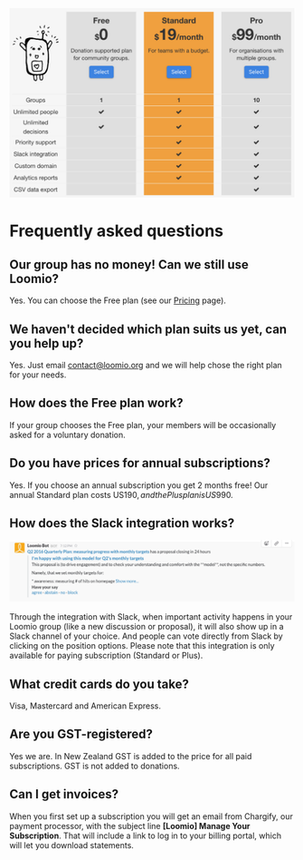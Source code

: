 <img class="screenshot" alt="Pricing table" src="pricing_en.png" />

# Frequently asked questions

## Our group has no money! Can we still use Loomio?

Yes. You can choose the Free plan (see our [Pricing](http://loomio.org/pricing) page).

## We haven't decided which plan suits us yet, can you help up?

Yes. Just email [contact@loomio.org](mailto:contact@loomio.org) and we will help chose the right plan for your needs.

## How does the Free plan work?

If your group chooses the Free plan, your members will be occasionally asked for a voluntary donation.

## Do you have prices for annual subscriptions?

Yes. If you choose an annual subscription you get 2 months free! Our annual Standard plan costs US$190, and the Plus plan is US$990.

## How does the Slack integration works?

<img class="screenshot" alt="Slack integration" src="slack-integration.png" />

Through the integration with Slack, when important activity happens in your Loomio group (like a new discussion or proposal), it will also show up in a Slack channel of your choice. And people can vote directly from Slack by clicking on the position options. Please note that this integration is only available for paying subscription (Standard or Plus).

## What credit cards do you take?

Visa, Mastercard and American Express.

## Are you GST-registered?

Yes we are. In New Zealand GST is added to the price for all paid subscriptions. GST is not added to donations.

## Can I get invoices?

When you first set up a subscription you will get an email from Chargify, our payment processor, with the subject line **[Loomio] Manage Your Subscription**. That will include a link to log in to your billing portal, which will let you download statements.



